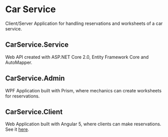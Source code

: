 # Car Service

Client/Server Application for handling reservations and worksheets of a car service.

## CarService.Service

Web API created with ASP.NET Core 2.0, Entity Framework Core and AutoMapper.

## CarService.Admin

WPF Application built with Prism, where mechanics can create worksheets for reservations.

## CarService.Client

Web Application built with Angular 5, where clients can make reservations. See it [here](https://github.com/milanamrein/car-service-client).
